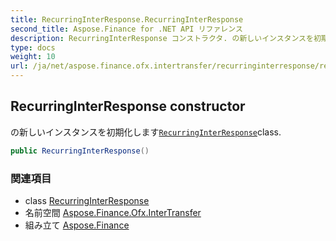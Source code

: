 ```yaml
---
title: RecurringInterResponse.RecurringInterResponse
second_title: Aspose.Finance for .NET API リファレンス
description: RecurringInterResponse コンストラクタ. の新しいインスタンスを初期化しますRecurringInterResponseclass.
type: docs
weight: 10
url: /ja/net/aspose.finance.ofx.intertransfer/recurringinterresponse/recurringinterresponse/
---
```

## RecurringInterResponse constructor

の新しいインスタンスを初期化します[`RecurringInterResponse`](../)class.

```csharp
public RecurringInterResponse()
```

### 関連項目

* class [RecurringInterResponse](../)
* 名前空間 [Aspose.Finance.Ofx.InterTransfer](../../recurringinterresponse/)
* 組み立て [Aspose.Finance](../../../)


